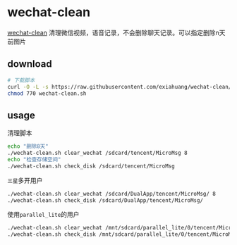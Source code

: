 # wechat-clean

[wechat-clean](https://github.com/exiahuang/wechat-clean)
清理微信视频，语音记录，不会删除聊天记录。可以指定删除n天前图片

## download

```sh
# 下载脚本
curl -O -L -s https://raw.githubusercontent.com/exiahuang/wechat-clean/master/wechat-clean.sh
chmod 770 wechat-clean.sh
```

## usage

清理脚本

```sh
echo "删除8天"
./wechat-clean.sh clear_wechat /sdcard/tencent/MicroMsg 8
echo "检查存储空间"
./wechat-clean.sh check_disk /sdcard/tencent/MicroMsg

```


`三星`多开用户

```sh
./wechat-clean.sh clear_wechat /sdcard/DualApp/tencent/MicroMsg/ 8
./wechat-clean.sh check_disk /sdcard/DualApp/tencent/MicroMsg/
```


使用`parallel_lite`的用户

```sh
./wechat-clean.sh clear_wechat /mnt/sdcard/parallel_lite/0/tencent/MicroMsg 8
./wechat-clean.sh check_disk /mnt/sdcard/parallel_lite/0/tencent/MicroMsg
```
